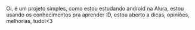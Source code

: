 Oi, é um projeto simples, como estou estudando android na Alura, estou usando os conhecimentos pra aprender :D, estou aberto a dicas, opiniões, melhorias, tudo!<3
